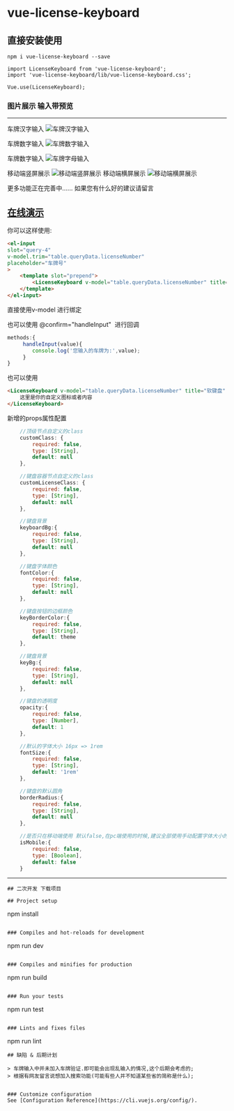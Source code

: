 # vue-license-keyboard

## 直接安装使用
```
npm i vue-license-keyboard --save
```
```
import LicenseKeyboard from 'vue-license-keyboard';
import 'vue-license-keyboard/lib/vue-license-keyboard.css';

Vue.use(LicenseKeyboard);
```
### 图片展示 输入带预览
---
车牌汉字输入
![车牌汉字输入](https://github.com/langyuxiansheng/vue-license-keyboard/blob/master/images/l1.png)

车牌数字输入
![车牌数字输入](https://github.com/langyuxiansheng/vue-license-keyboard/blob/master/images/l2.png)

车牌数字输入
![车牌字母输入](https://github.com/langyuxiansheng/vue-license-keyboard/blob/master/images/l2.png)

移动端竖屏展示
![移动端竖屏展示](https://github.com/langyuxiansheng/vue-license-keyboard/blob/master/images/l4.jpg)
移动端横屏展示
![移动端横屏展示](https://github.com/langyuxiansheng/vue-license-keyboard/blob/master/images/l5.jpg)

更多功能正在完善中......
如果您有什么好的建议请留言

## [在线演示](https://langyuxiansheng.github.io/vue-license-keyboard/)

你可以这样使用: 

```html
<el-input
slot="query-4"
v-model.trim="table.queryData.licenseNumber"
placeholder="车牌号"
>
    <template slot="prepend">
        <LicenseKeyboard v-model="table.queryData.licenseNumber" title="软键盘" />
    </template>
</el-input>
```

直接使用v-model 进行绑定

也可以使用 @confirm="handleInput"  进行回调
```javascript
methods:{
     handleInput(value){
        console.log('您输入的车牌为:',value);
     }
}
```
也可以使用  
```html
<LicenseKeyboard v-model="table.queryData.licenseNumber" title="软键盘" > 
    这里是你的自定义图标或者内容
</LicenseKeyboard>
```

新增的props属性配置

```javascript
    //顶级节点自定义的class
    customClass: {
        required: false,
        type: [String],
        default: null
    },

    //键盘容器节点自定义的class
    customLicenseClass: {
        required: false,
        type: [String],
        default: null
    },

    //键盘背景
    keyboardBg:{
        required: false,
        type: [String],
        default: null
    },

    //键盘字体颜色
    fontColor:{
        required: false,
        type: [String],
        default: null
    },

    //键盘按钮的边框颜色
    keyBorderColor:{
        required: false,
        type: [String],
        default: theme
    },

    //键盘背景
    keyBg:{ 
        required: false,
        type: [String],
        default: null
    },

    //键盘的透明度
    opacity:{
        required: false,
        type: [Number],
        default: 1
    },

    //默认的字体大小 16px => 1rem
    fontSize:{
        required: false,
        type: [String],
        default: '1rem'
    },

    //键盘的默认圆角
    borderRadius:{  
        required: false,
        type: [String],
        default: null
    },

    //是否只在移动端使用 默认false,在pc端使用的时候,建议全部使用手动配置字体大小的方法,区别在于是否会开启字体响应,其中使用了autosize的方法,会改变跟元素的font-size
    isMobile:{
        required: false,
        type: [Boolean],
        default: false
    }
```
---

```
## 二次开发 下载项目

## Project setup
```
npm install
```

### Compiles and hot-reloads for development
```
npm run dev
```

### Compiles and minifies for production
```
npm run build
```

### Run your tests
```
npm run test
```

### Lints and fixes files
```
npm run lint
```
## 缺陷 & 后期计划

> 车牌输入中并未加入车牌验证.即可能会出现乱输入的情况,这个后期会考虑的;
> 根据有网友留言说想加入搜索功能(可能有些人并不知道某些省的简称是什么);


### Customize configuration
See [Configuration Reference](https://cli.vuejs.org/config/).
